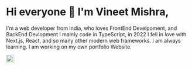 # Hi everyone :wave: I'm Vineet Mishra,

I'm a web developer from India, who loves FrontEnd Develpoment, and BackEnd Devlopment
I mainly code in TypeScript, in 2022 I fell in love with Next.js, React, and so many other modern web frameworks. I am always learning.
I am working on my own portfolio Website.


<a href="https://www.linkedin.com/in/vineet-mishra-c1s2e3/">
  <img align="left" alt="Vineet's LinkedIn" width="22px" src="https://raw.githubusercontent.com/peterthehan/peterthehan/master/assets/linkedin.svg" />
</a>


